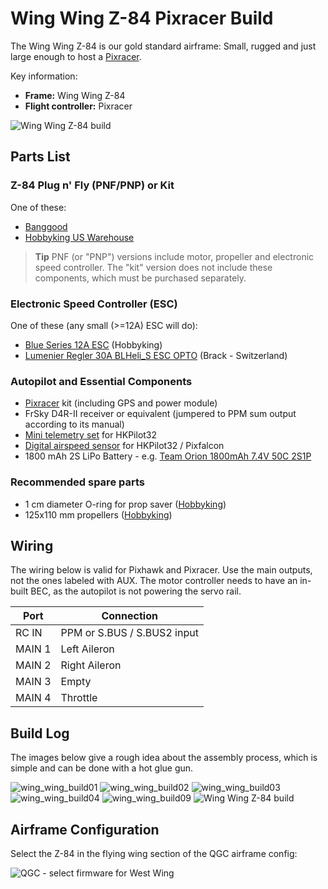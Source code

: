 # Wing Wing Z-84 Pixracer Build

The Wing Wing Z-84 is our gold standard airframe: Small, rugged and just large enough to host a [Pixracer](../flight_controller/pixracer.md).

Key information:

- **Frame:** Wing Wing Z-84
- **Flight controller:** Pixracer

![Wing Wing Z-84 build](../../images/wing_wing_build11.jpg)

## Parts List

### Z-84 Plug n' Fly (PNF/PNP) or Kit

One of these:

- [Banggood](https://www.banggood.com/Wing-Wing-Z-84-Z84-EPO-845mm-Wingspan-Flying-Wing-PNP-p-973125.html)
- [Hobbyking US Warehouse](https://hobbyking.com/en_us/catalogsearch/result/?q=z-84&order=relevance&dir=asc)

> **Tip** PNF (or "PNP") versions include motor, propeller and electronic speed controller. The "kit" version does not include these components, which must be purchased separately.

### Electronic Speed Controller (ESC)

One of these (any small (>=12A) ESC will do):

- [Blue Series 12A ESC](https://hobbyking.com/en_us/hobbyking-12a-blueseries-brushless-speed-controller.html) (Hobbyking)
- [Lumenier Regler 30A BLHeli_S ESC OPTO](https://www.brack.ch/lumenier-regler-30a-blhelis-esc-opto-2-4s-589152) (Brack - Switzerland)

### Autopilot and Essential Components

- [Pixracer](../flight_controller/pixracer.md) kit (including GPS and power module)
- FrSky D4R-II receiver or equivalent (jumpered to PPM sum output according to its manual)
- [Mini telemetry set](../flight_controller/pixfalcon.md#availability) for HKPilot32
- [Digital airspeed sensor](../flight_controller/pixfalcon.md#availability) for HKPilot32 / Pixfalcon
- 1800 mAh 2S LiPo Battery - e.g. [Team Orion 1800mAh 7.4V 50C 2S1P](https://teamorion.com/en/batteries-en/lipo/soft-case/team-orion-lipo-1800-2s-7-4v-50c-xt60-en/)

### Recommended spare parts

- 1 cm diameter O-ring for prop saver ([Hobbyking](https://hobbyking.com/en_us/wing-wing-z-84-o-ring-10pcs.html))
- 125x110 mm propellers ([Hobbyking](https://hobbyking.com/en_us/gws-ep-propeller-dd-5043-125x110mm-green-6pcs-set.html))

## Wiring

The wiring below is valid for Pixhawk and Pixracer. Use the main outputs, not the ones labeled with AUX. The motor controller needs to have an in-built BEC, as the autopilot is not powering the servo rail.

| Port   | Connection                  |
| ------ | --------------------------- |
| RC IN  | PPM or S.BUS / S.BUS2 input |
| MAIN 1 | Left Aileron                |
| MAIN 2 | Right Aileron               |
| MAIN 3 | Empty                       |
| MAIN 4 | Throttle                    |

## Build Log

The images below give a rough idea about the assembly process, which is simple and can be done with a hot glue gun.

![wing\_wing\_build01](../../images/wing_wing_build01.jpg) ![wing\_wing\_build02](../../images/wing_wing_build02.jpg) ![wing\_wing\_build03](../../images/wing_wing_build03.jpg) ![wing\_wing\_build04](../../images/wing_wing_build04.jpg) ![wing\_wing\_build09](../../images/wing_wing_build09.jpg) ![Wing Wing Z-84 build](../../images/wing_wing_build11.jpg)

## Airframe Configuration

Select the Z-84 in the flying wing section of the QGC airframe config:

![QGC - select firmware for West Wing](../../images/qgc_firmware_flying_wing_west_wing.png)